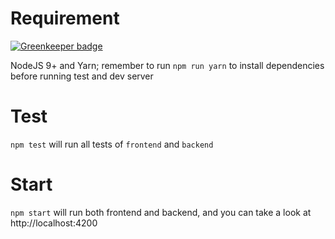 # Requirement

[![Greenkeeper badge](https://badges.greenkeeper.io/truongsinh/batchuploader.svg)](https://greenkeeper.io/)

NodeJS 9+ and Yarn; remember to run `npm run yarn` to install dependencies before
running test and dev server

# Test
`npm test` will run all tests of `frontend` and `backend`

# Start
`npm start` will run both frontend and backend, and you can take a look at
http://localhost:4200